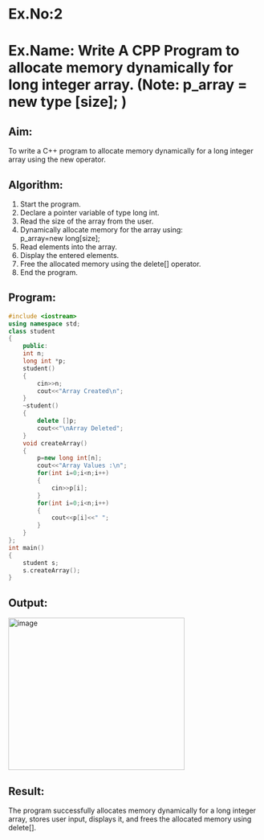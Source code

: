 # Ex.No:2
# Ex.Name: Write A CPP Program to allocate memory dynamically for long integer array. (Note: p_array = new type [size]; )
## Aim:
To write a C++ program to allocate memory dynamically for a long integer array using the new operator.

## Algorithm:
1. Start the program.
2. Declare a pointer variable of type long int.
3. Read the size of the array from the user.
4. Dynamically allocate memory for the array using: p_array=new long[size];
5. Read elements into the array.
6. Display the entered elements.
7. Free the allocated memory using the delete[] operator.
8. End the program.




## Program:
```cpp
#include <iostream>
using namespace std; 
class student 
{
    public:
    int n;
    long int *p;
    student()
    {
        cin>>n;
        cout<<"Array Created\n";
    }
    ~student()
    {
        delete []p;
        cout<<"\nArray Deleted";
    }
    void createArray()
    {
        p=new long int[n];
        cout<<"Array Values :\n";
        for(int i=0;i<n;i++)
        {
            cin>>p[i];
        }
        for(int i=0;i<n;i++)
        {
            cout<<p[i]<<" ";
        }
    }
};
int main()
{
    student s;
    s.createArray();
}
```


## Output:
<img width="351" height="303" alt="image" src="https://github.com/user-attachments/assets/9ab6d37a-1d08-4add-b833-7b188897ec64" />



## Result:
The program successfully allocates memory dynamically for a long integer array, stores user input, displays it, and frees the allocated memory using delete[].

